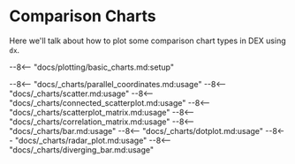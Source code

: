 # Comparison Charts

Here we'll talk about how to plot some comparison chart types in DEX using `dx`.

--8<-- "docs/plotting/basic_charts.md:setup"

--8<-- "docs/_charts/parallel_coordinates.md:usage"
--8<-- "docs/_charts/scatter.md:usage"
--8<-- "docs/_charts/connected_scatterplot.md:usage"
--8<-- "docs/_charts/scatterplot_matrix.md:usage"
--8<-- "docs/_charts/correlation_matrix.md:usage"
--8<-- "docs/_charts/bar.md:usage"
--8<-- "docs/_charts/dotplot.md:usage"
--8<-- "docs/_charts/radar_plot.md:usage"
--8<-- "docs/_charts/diverging_bar.md:usage"

